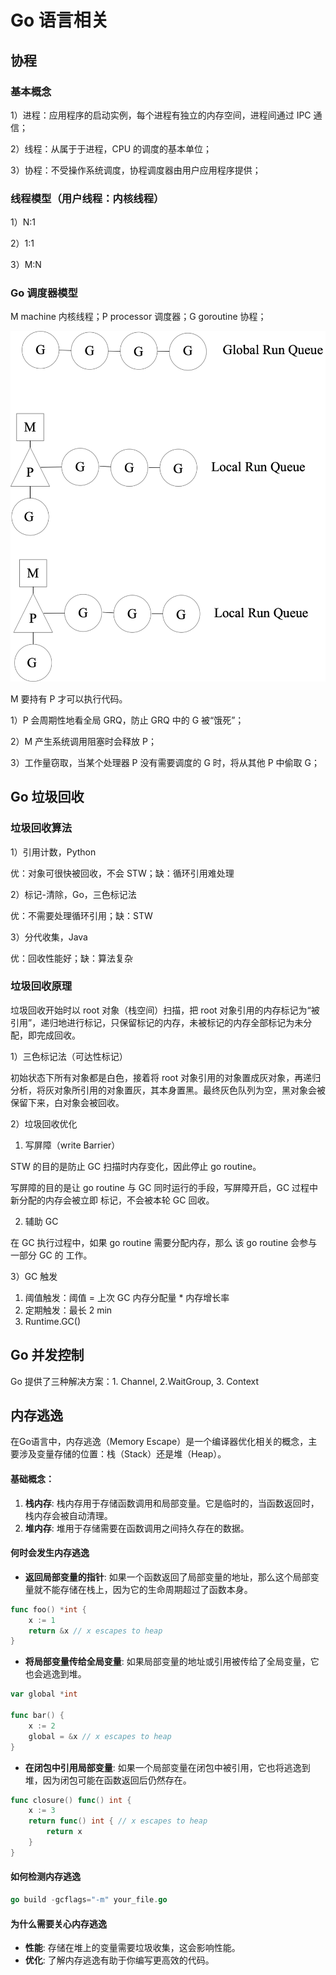 # Go 语言相关

## 协程

### 基本概念

1）进程：应用程序的启动实例，每个进程有独立的内存空间，进程间通过 IPC 通信；

2）线程：从属于于进程，CPU 的调度的基本单位；

3）协程：不受操作系统调度，协程调度器由用户应用程序提供；

### 线程模型（用户线程：内核线程）

1）N:1

2）1:1

3）M:N

### Go 调度器模型

M machine 内核线程；P processor 调度器；G goroutine 协程；

![image-20230905130256995](Go语言相关.assets/image-20230905130256995.png)

M 要持有 P 才可以执行代码。

1）P 会周期性地看全局 GRQ，防止 GRQ 中的 G 被“饿死”；

2）M 产生系统调用阻塞时会释放 P；

3）工作量窃取，当某个处理器 P 没有需要调度的 G 时，将从其他 P 中偷取 G；

## Go 垃圾回收

### 垃圾回收算法

1）引用计数，Python

优：对象可很快被回收，不会 STW；缺：循环引用难处理

2）标记-清除，Go，三色标记法

优：不需要处理循环引用；缺：STW

3）分代收集，Java

优：回收性能好；缺：算法复杂

### 垃圾回收原理

垃圾回收开始时以 root 对象（栈空间）扫描，把 root 对象引用的内存标记为“被引用”，递归地进行标记，只保留标记的内存，未被标记的内存全部标记为未分配，即完成回收。

1）三色标记法（可达性标记）

初始状态下所有对象都是白色，接着将 root 对象引用的对象置成灰对象，再递归分析，将灰对象所引用的对象置灰，其本身置黑。最终灰色队列为空，黑对象会被保留下来，白对象会被回收。

2）垃圾回收优化

1. 写屏障（write Barrier）

STW 的目的是防止 GC 扫描时内存变化，因此停止 go routine。

写屏障的目的是让 go routine 与 GC 同时运行的手段，写屏障开启，GC 过程中新分配的内存会被立即 标记，不会被本轮 GC 回收。

2. 辅助 GC

在 GC 执行过程中，如果 go routine 需要分配内存，那么 该 go routine 会参与一部分 GC 的 工作。

3）GC 触发

1. 阈值触发：阈值 = 上次 GC 内存分配量 * 内存增长率
2. 定期触发：最长 2 min
3. Runtime.GC()



## Go 并发控制

Go 提供了三种解决方案：1. Channel, 2.WaitGroup, 3. Context

## 内存逃逸

在Go语言中，内存逃逸（Memory Escape）是一个编译器优化相关的概念，主要涉及变量存储的位置：栈（Stack）还是堆（Heap）。

#### 基础概念：

1. **栈内存**: 栈内存用于存储函数调用和局部变量。它是临时的，当函数返回时，栈内存会被自动清理。
2. **堆内存**: 堆用于存储需要在函数调用之间持久存在的数据。

#### 何时会发生内存逃逸

* **返回局部变量的指针**: 如果一个函数返回了局部变量的地址，那么这个局部变量就不能存储在栈上，因为它的生命周期超过了函数本身。

```go
func foo() *int {
    x := 1
    return &x // x escapes to heap
}
```

* **将局部变量传给全局变量**: 如果局部变量的地址或引用被传给了全局变量，它也会逃逸到堆。

```go
var global *int

func bar() {
    x := 2
    global = &x // x escapes to heap
}
```

* **在闭包中引用局部变量**: 如果一个局部变量在闭包中被引用，它也将逃逸到堆，因为闭包可能在函数返回后仍然存在。

```go
func closure() func() int {
    x := 3
    return func() int { // x escapes to heap
        return x
    }
}
```

#### 如何检测内存逃逸

```go
go build -gcflags="-m" your_file.go
```

#### 为什么需要关心内存逃逸

- **性能**: 存储在堆上的变量需要垃圾收集，这会影响性能。
- **优化**: 了解内存逃逸有助于你编写更高效的代码。